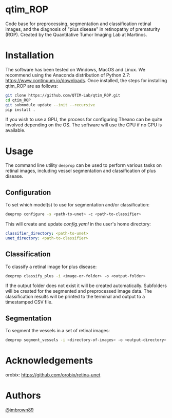 # qtim_ROP
Code base for preprocessing, segmentation and classification retinal images, and the diagnosis of "plus disease" in retinopathy of prematurity (ROP).
Created by the Quantitative Tumor Imaging Lab at Martinos.

# Installation

The software has been tested on Windows, MacOS and Linux.
We recommend using the Anaconda distribution of Python 2.7: https://www.continuum.io/downloads. 
Once installed, the steps for installing qtim_ROP are as follows:
```bash
git clone https://github.com/QTIM-Lab/qtim_ROP.git
cd qtim_ROP
git submodule update --init --recursive
pip install .
```

If you wish to use a GPU, the process for configuring Theano can
be quite involved depending on the OS. The software will use the 
CPU if no GPU is available.

# Usage
The command line utility `deeprop` can be used to perform various tasks on
retinal images, including vessel segmentation and classification of plus disease.

## Configuration

To set which model(s) to use for segmentation and/or classification:

```bash
deeprop configure -s <path-to-unet> -c <path-to-classifier>
```
This will create and update *config.yaml* in the user's home directory:

```yaml
classifier_directory: <path-to-unet>
unet_directory: <path-to-classifier>
```

## Classification

To classify a retinal image for plus disease:

```bash
deeprop classify_plus -i <image-or-folder> -o <output-folder>
```

If the output folder does not exist it will be created automatically. Subfolders
will be created for the segmented and preprocessed image data. The classification
results will be printed to the terminal and output to a timestamped CSV file.

## Segmentation

To segment the vessels in a set of retinal images:

```bash
deeprop segment_vessels -i <directory-of-images> -o <output-directory> -u <path-to-unet>
```

# Acknowledgements
orobix: https://github.com/orobix/retina-unet

# Authors
[@jmbrown89](https://github.com/jmbrown89)
